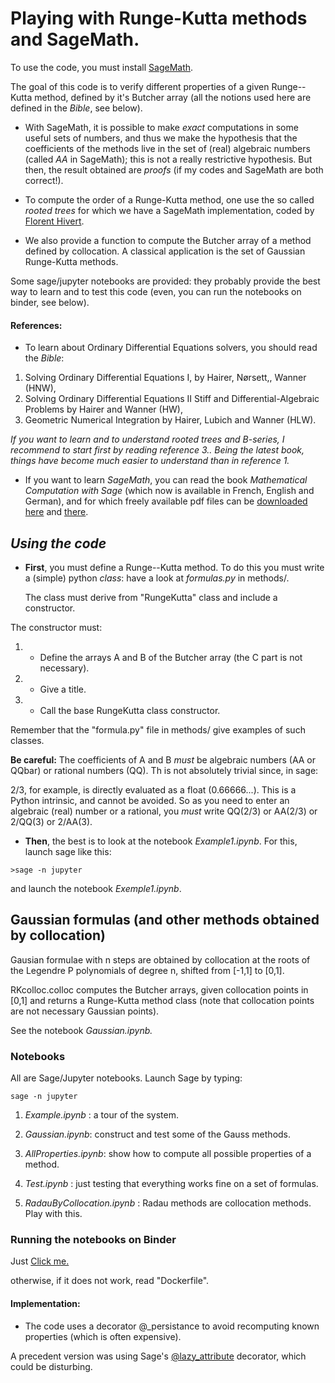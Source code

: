 

# Playing with Runge-Kutta methods and SageMath. #

To use the code, you must install [SageMath](http://www.sagemath.org/).

The goal of this code is to verify different properties of a given Runge--Kutta method, defined by it's Butcher array (all the notions used here are defined in the _Bible_, see below).

* With SageMath, it is possible  to make *exact* computations in some useful sets of numbers, and thus we make the hypothesis that the coefficients of the methods live in the set of (real) algebraic numbers (called *AA* in SageMath); this is not a really restrictive hypothesis. But then, the result obtained are  *proofs* (if my codes and SageMath are both correct!).

* To compute the order of a Runge-Kutta method, one use the so called _rooted_ _trees_ for which we have a SageMath implementation, coded by [Florent Hivert](http://doc.sagemath.org/html/en/reference/combinat/sage/combinat/rooted_tree.html).

* We also provide a function to compute the Butcher array of a method defined by collocation. A classical application is the set of Gaussian Runge-Kutta methods.

Some sage/jupyter notebooks are provided: they probably provide  the best way to learn and to test this code (even, you can run the notebooks on binder, see below).



#### References: ####

* To learn about Ordinary Differential Equations solvers, you should read the
_Bible_:

1.   Solving Ordinary Differential Equations I, by Hairer, Nørsett,, Wanner (HNW),
2.   Solving Ordinary Differential Equations II Stiff and Differential-Algebraic
         Problems by Hairer and Wanner (HW),
3.   Geometric Numerical Integration by Hairer, Lubich and Wanner (HLW).

_If you want to learn and to understand rooted trees and B-series, I recommend to start first by reading reference 3.. Being the latest book, things have become much easier to understand than in reference 1._  

* If you want to learn _SageMath_, you can read the book _Mathematical Computation
with Sage_ (which now is available in French, English and German), and
for which freely available pdf files can be [downloaded here](https://members.loria.fr/PZimmermann/sagebook/english.html) and [there](http://sagebook.gforge.inria.fr/).


## _Using the code_ 

* __First__, you must define a Runge--Kutta method. To do this you
  must write a (simple) python _class_: have a look at _formulas.py_
  in methods/.

	The class must derive from "RungeKutta" class and  include a constructor.

The constructor must:


1.  - Define the arrays A and B of the Butcher array (the C part is not necessary).
  
2.  - Give a title.

3. -   Call the  base RungeKutta class constructor.

Remember that the  "formula.py" file in methods/ give  examples of such classes.

__Be careful:__ The coefficients of A and B *must* be algebraic numbers
(AA or QQbar) or rational numbers (QQ). Th is not absolutely trivial
since, in sage:

2/3, for example, is directly evaluated as a float (0.66666...). This
is a Python intrinsic, and cannot be avoided. So as you need to enter
an algebraic (real) number or a rational, you _must_ write QQ(2/3) or
AA(2/3) or 2/QQ(3) or 2/AA(3).



* __Then__, the best is to look at the notebook _Example1.ipynb_. For this, launch sage like this:

`>sage -n jupyter`

and launch the notebook _Exemple1.ipynb_.



## Gaussian formulas (and other methods obtained by collocation) ##

Gausian formulae with n steps are obtained by collocation at the roots of the Legendre P polynomials of degree n, shifted from [-1,1] to [0,1].

RKcolloc.colloc computes the Butcher arrays, given collocation points in [0,1] and returns a Runge-Kutta method class  (note that collocation points are not necessary Gaussian points).

See the notebook _Gaussian.ipynb._



### Notebooks ###

All are Sage/Jupyter notebooks. Launch Sage by typing:

`sage -n jupyter`


1. _Example.ipynb_ :  a tour of the system.

2. _Gaussian.ipynb_:  construct and test some of the Gauss methods.

3. _AllProperties.ipynb_: show how to compute all possible properties of a method.

4. _Test.ipynb_ : just testing that everything works fine on a set of formulas.

5. _RadauByCollocation.ipynb_ : Radau methods are collocation methods. Play with this.


### Running the notebooks on Binder ###
Just 
[Click me.](https://mybinder.org/v2/gh/Thierry-Dumont/RKkit/315376e77071abff5ab16ab9f6ecba52a3c359e0)

otherwise, if it does not work,  read "Dockerfile".

#### Implementation: ####

* The code uses a decorator @_persistance to avoid recomputing known properties (which is often expensive).

A precedent version was using  Sage's
[@lazy_attribute](http://doc.sagemath.org/html/en/reference/misc/sage/misc/lazy_attribute.html) decorator, which could be disturbing.
